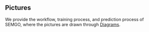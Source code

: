 ## Pictures
We provide the workflow, training process, and prediction process of SEMGO, where the pictures are drawn through [Diagrams](https://www.diagrams.net/).

